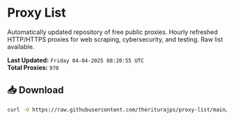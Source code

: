 # Proxy List

Automatically updated repository of free public proxies. Hourly refreshed HTTP/HTTPS proxies for web scraping, cybersecurity, and testing. Raw list available.

**Last Updated:** `Friday 04-04-2025 08:20:55 UTC`  
**Total Proxies:** `970`

## 📥 Download
```bash
curl -O https://raw.githubusercontent.com/theriturajps/proxy-list/main/proxies.txt
